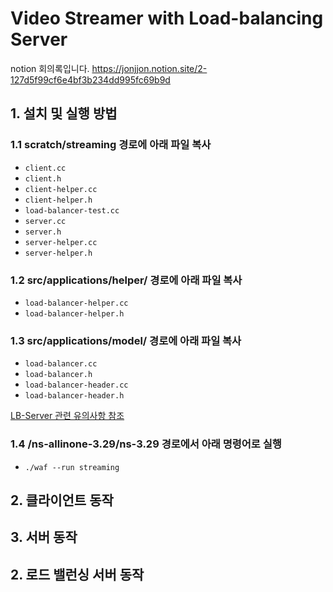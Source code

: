 # Video Streamer with Load-balancing Server

notion 회의록입니다.
https://jonjjon.notion.site/2-127d5f99cf6e4bf3b234dd995fc69b9d
## 1. 설치 및 실행 방법

### 1.1 scratch/streaming 경로에 아래 파일 복사
- ```client.cc```
- ```client.h```
- ```client-helper.cc```
- ```client-helper.h```
- ```load-balancer-test.cc```
- ```server.cc```
- ```server.h```
- ```server-helper.cc```
- ```server-helper.h```

### 1.2 src/applications/helper/ 경로에 아래 파일 복사
- ```load-balancer-helper.cc```
- ```load-balancer-helper.h```

### 1.3 src/applications/model/ 경로에 아래 파일 복사
- ```load-balancer.cc```
- ```load-balancer.h```
- ```load-balancer-header.cc```
- ```load-balancer-header.h```

[LB-Server 관련 유의사항 참조](https://github.com/netproj-team6/skku_chat/tree/main/lb#%EC%9C%A0%EC%9D%98-%EC%82%AC%ED%95%AD)

### 1.4 /ns-allinone-3.29/ns-3.29 경로에서 아래 명령어로 실행

- ```./waf --run streaming ```




## 2. 클라이언트 동작

## 3. 서버 동작

## 2. 로드 밸런싱 서버 동작

